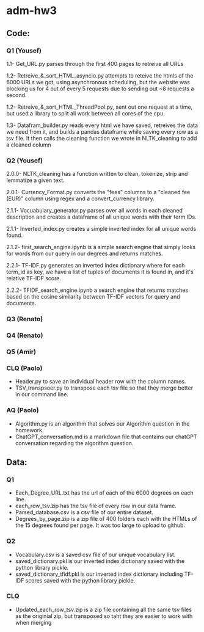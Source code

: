 # adm-hw3
## Code:
### Q1 (Yousef)
1.1- Get_URL.py parses through the first 400 pages to retreive all URLs

1.2- Retreive_&_sort_HTML_asyncio.py attempts to reteive the htmls of the 6000 URLs we got, using asynchronous scheduling, but the website was blocking us for 4 out of every 5 requests due to sending out ~8 requests a second.

1.2- Retreive_&_sort_HTML_ThreadPool.py, sent out one request at a time, but used a library to split all work between all cores of the cpu.

1.3- Datafram_builder.py reads every html we have saved, retreives the data we need from it, and builds a pandas dataframe while saving every row as a tsv file. It then calls the cleaning function we wrote in NLTK_cleaning to add a cleaned column

### Q2 (Yousef)
2.0.0- NLTK_cleaning has a function written to clean, tokenize, strip and lemmatize a given text.

2.0.1- Currency_Format.py converts the "fees" columns to a "cleaned fee (EUR)" column using regex and a convert_currency library.

2.1.1- Vocuabulary_generator.py parses over all words in each cleaned description and creates a dataframe of all unique words with their term IDs.

2.1.1- Inverted_index.py creates a simple inverted index for all unique words found.

2.1.2- first_search_engine.ipynb is a simple search engine that simply looks for words from our query in our degrees and returns matches.

2.2.1- TF-IDF.py generates an inverted index dictionary where for each term_id as key, we have a list of tuples of documents it is found in, and it's relative TF-IDF score.

2.2.2- TFIDF_search_engine.ipynb a search engine that  returns matches based on the cosine similarity between TF-IDF vectors for query and documents.

### Q3 (Renato)

### Q4 (Renato)

### Q5 (Amir)

### CLQ (Paolo)
- Header.py to save an individual header row with the column names.
- TSV_transpsoer.py to transpose each tsv file so that they merge better in our command line.

### AQ (Paolo)
- Algorithm.py is an algorithm that solves our Algorithm question in the homework.
- ChatGPT_conversation.md is a markdown file that contains our chatGPT conversation regarding the algorithm question.
  
## Data: 
### Q1
- Each_Degree_URL.txt has the url of each of the 6000 degrees on each line.
- each_row_tsv.zip has the tsv file of every row in our data frame.
- Parsed_database.csv is a csv file of our entire dataset.
- Degrees_by_page.zip is a zip file of 400 folders each with the HTMLs of the 15 degrees found per page. It was too large to upload to github.

### Q2
- Vocabulary.csv is a saved csv file of our unique vocabulary list.
- saved_dictionary.pkl is our inverted index dictionary saved with the python library pickle.
- saved_dictionary_tfidf.pkl is our inverted index dictionary including TF-IDF scores saved with the python library pickle.

### CLQ
- Updated_each_row_tsv.zip is a zip file containing all the same tsv files as the originial zip, but transposed so taht they are easier to work with when merging
 
